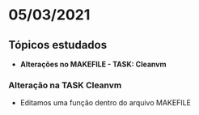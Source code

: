 # 05/03/2021

## Tópicos estudados

* **Alterações no MAKEFILE - TASK: Cleanvm**

### Alteração na TASK Cleanvm

* Editamos uma função dentro do arquivo MAKEFILE



